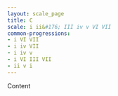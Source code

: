 ```yaml
---
layout: scale_page
title: C
scale: i ii&#176; III iv v VI VII
common-progressions:
- i VI VII
- i iv VII
- i iv v
- i VI III VII
- ii v i
---
```


Content